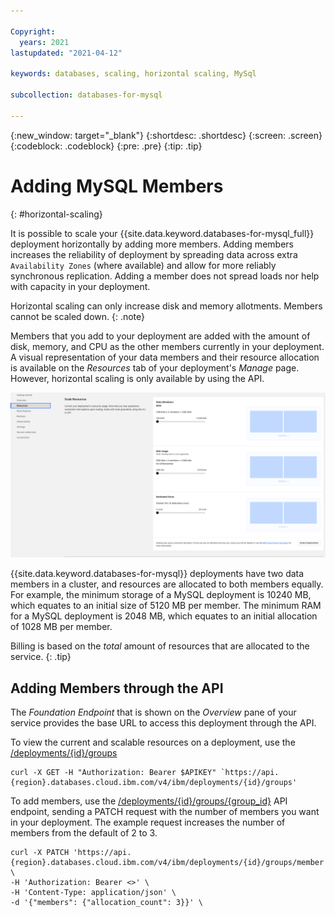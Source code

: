 ```yaml
---

Copyright:
  years: 2021
lastupdated: "2021-04-12"

keywords: databases, scaling, horizontal scaling, MySql

subcollection: databases-for-mysql

---
```


{:new_window: target="_blank"}
{:shortdesc: .shortdesc}
{:screen: .screen}
{:codeblock: .codeblock}
{:pre: .pre}
{:tip: .tip}


# Adding MySQL Members
{: #horizontal-scaling}

It is possible to scale your {{site.data.keyword.databases-for-mysql_full}} deployment horizontally by adding more members. Adding members increases the reliability of deployment by spreading data across extra `Availability Zones` (where available) and allow for more reliably synchronous replication. Adding a member does not spread loads nor help with capacity in your deployment. 

Horizontal scaling can only increase disk and memory allotments. Members cannot be scaled down. 
{: .note}

Members that you add to your deployment are added with the amount of disk, memory, and CPU as the other members currently in your deployment. A visual representation of your data members and their resource allocation is available on the _Resources_ tab of your deployment's _Manage_ page. However, horizontal scaling is only available by using the API.

![The Scale Resources Pane in _Resources_](images/settings-scaling.png)

{{site.data.keyword.databases-for-mysql}} deployments have two data members in a cluster, and resources are allocated to both members equally. For example, the minimum storage of a MySQL deployment is 10240 MB, which equates to an initial size of 5120 MB per member. The minimum RAM for a MySQL deployment is 2048 MB, which equates to an initial allocation of 1028 MB per member.

Billing is based on the _total_ amount of resources that are allocated to the service. 
{: .tip}

## Adding Members through the API

The _Foundation Endpoint_ that is shown on the _Overview_ pane of your service provides the base URL to access this deployment through the API.

To view the current and scalable resources on a deployment, use the [/deployments/{id}/groups](https://cloud.ibm.com/apidocs/cloud-databases-api#get-currently-available-scaling-groups-from-a-depl)
```
curl -X GET -H "Authorization: Bearer $APIKEY" `https://api.{region}.databases.cloud.ibm.com/v4/ibm/deployments/{id}/groups'
```

To add members, use the [/deployments/{id}/groups/{group_id}](https://cloud.ibm.com/apidocs/cloud-databases-api#set-scaling-values-on-a-specified-group) API endpoint, sending a PATCH request with the number of members you want in your deployment. The example request increases the number of members from the default of 2 to 3.
```
curl -X PATCH 'https://api.{region}.databases.cloud.ibm.com/v4/ibm/deployments/{id}/groups/member' \
-H 'Authorization: Bearer <>' \
-H 'Content-Type: application/json' \
-d '{"members": {"allocation_count": 3}}' \
```

